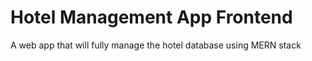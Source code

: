 # Hotel Management App Frontend
 A web app that will fully manage the hotel database using MERN stack
